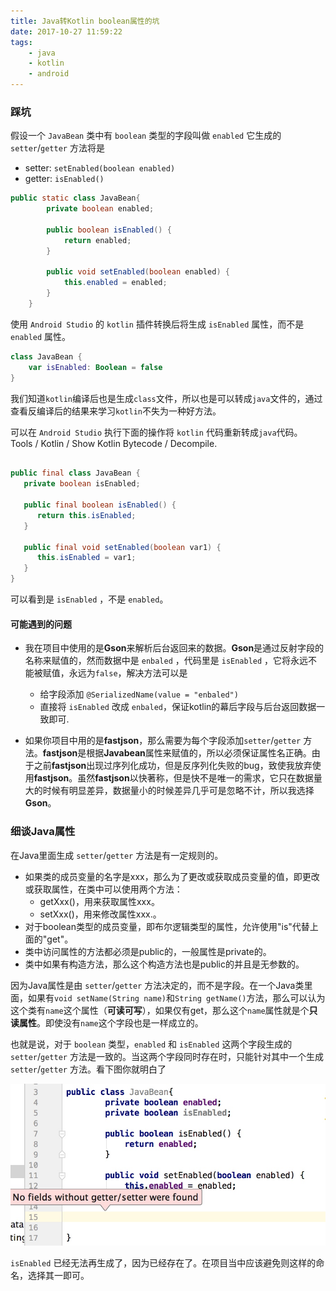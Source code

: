```yaml
---
title: Java转Kotlin boolean属性的坑
date: 2017-10-27 11:59:22
tags: 
    - java 
    - kotlin 
    - android
---
```


### 踩坑

假设一个 `JavaBean` 类中有 `boolean` 类型的字段叫做 `enabled` 
它生成的`setter`/`getter` 方法将是

* setter: `setEnabled(boolean enabled)`
* getter: `isEnabled()`

```java
public static class JavaBean{
        private boolean enabled;

        public boolean isEnabled() {
            return enabled;
        }

        public void setEnabled(boolean enabled) {
            this.enabled = enabled;
        }
    }
```
使用 `Android Studio` 的 `kotlin` 插件转换后将生成 `isEnabled` 属性，而不是 `enabled` 属性。

```kotlin
class JavaBean {
    var isEnabled: Boolean = false
}
```

我们知道`kotlin`编译后也是生成`class`文件，所以也是可以转成`java`文件的，通过查看反编译后的结果来学习`kotlin`不失为一种好方法。

可以在 `Android Studio` 执行下面的操作将 `kotlin` 代码重新转成`java`代码。
Tools / Kotlin / Show Kotlin Bytecode / Decompile. 

```java

public final class JavaBean {
   private boolean isEnabled;

   public final boolean isEnabled() {
      return this.isEnabled;
   }

   public final void setEnabled(boolean var1) {
      this.isEnabled = var1;
   }
}
```

可以看到是 `isEnabled` ，不是 `enabled`。

#### 可能遇到的问题
* 我在项目中使用的是**Gson**来解析后台返回来的数据。**Gson**是通过反射字段的名称来赋值的，然而数据中是 `enbaled` ，代码里是 `isEnabled` ，它将永远不能被赋值，永远为`false`，解决方法可以是

    * 给字段添加 `@SerializedName(value = "enbaled")`
    * 直接将 `isEnabled` 改成 `enbaled`，保证kotlin的幕后字段与后台返回数据一致即可.

* 如果你项目中用的是**fastjson**，那么需要为每个字段添加`setter`/`getter` 方法。**fastjson**是根据**Javabean**属性来赋值的，所以必须保证属性名正确。由于之前**fastjson**出现过序列化成功，但是反序列化失败的bug，致使我放弃使用**fastjson**。虽然**fastjson**以快著称，但是快不是唯一的需求，它只在数据量大的时候有明显差异，数据量小的时候差异几乎可是忽略不计，所以我选择**Gson**。

### 细谈Java属性

在Java里面生成 `setter`/`getter` 方法是有一定规则的。

* 如果类的成员变量的名字是xxx，那么为了更改或获取成员变量的值，即更改或获取属性，在类中可以使用两个方法：
    * getXxx()，用来获取属性xxx。
    * setXxx()，用来修改属性xxx.。
* 对于boolean类型的成员变量，即布尔逻辑类型的属性，允许使用"is"代替上面的"get"。
* 类中访问属性的方法都必须是public的，一般属性是private的。
* 类中如果有构造方法，那么这个构造方法也是public的并且是无参数的。

因为Java属性是由 `setter`/`getter` 方法决定的，而不是字段。在一个Java类里面，如果有`void setName(String name)`和`String getName()`方法，那么可以认为这个类有`name`这个属性（**可读可写**），如果仅有get，那么这个`name`属性就是个**只读属性**。即使没有`name`这个字段也是一样成立的。

也就是说，对于 `boolean` 类型，`enabled` 和 `isEnabled` 这两个字段生成的`setter`/`getter` 方法是一致的。当这两个字段同时存在时，只能针对其中一个生成`setter`/`getter` 方法。看下图你就明白了

![](/images/15057241768106.jpg)

`isEnabled` 已经无法再生成了，因为已经存在了。在项目当中应该避免则这样的命名，选择其一即可。




